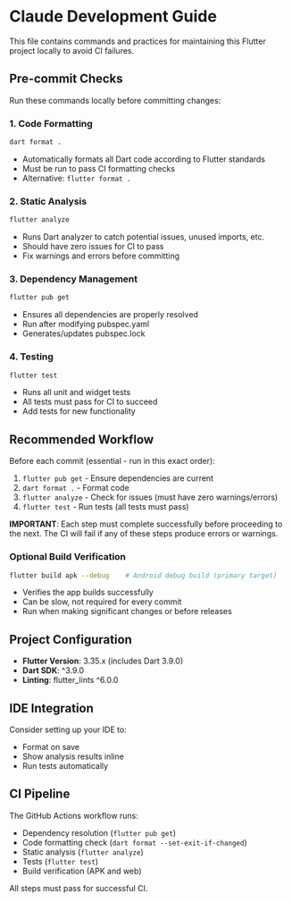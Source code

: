 # Claude Development Guide

This file contains commands and practices for maintaining this Flutter project locally to avoid CI failures.

## Pre-commit Checks

Run these commands locally before committing changes:

### 1. Code Formatting
```bash
dart format .
```
- Automatically formats all Dart code according to Flutter standards
- Must be run to pass CI formatting checks
- Alternative: `flutter format .`

### 2. Static Analysis
```bash
flutter analyze
```
- Runs Dart analyzer to catch potential issues, unused imports, etc.
- Should have zero issues for CI to pass
- Fix warnings and errors before committing

### 3. Dependency Management
```bash
flutter pub get
```
- Ensures all dependencies are properly resolved
- Run after modifying pubspec.yaml
- Generates/updates pubspec.lock

### 4. Testing
```bash
flutter test
```
- Runs all unit and widget tests
- All tests must pass for CI to succeed
- Add tests for new functionality

## Recommended Workflow

Before each commit (essential - run in this exact order):
1. `flutter pub get` - Ensure dependencies are current
2. `dart format .` - Format code
3. `flutter analyze` - Check for issues (must have zero warnings/errors)
4. `flutter test` - Run tests (all tests must pass)

**IMPORTANT**: Each step must complete successfully before proceeding to the next. The CI will fail if any of these steps produce errors or warnings.

### Optional Build Verification
```bash
flutter build apk --debug    # Android debug build (primary target)
```
- Verifies the app builds successfully
- Can be slow, not required for every commit
- Run when making significant changes or before releases

## Project Configuration

- **Flutter Version**: 3.35.x (includes Dart 3.9.0)
- **Dart SDK**: ^3.9.0
- **Linting**: flutter_lints ^6.0.0

## IDE Integration

Consider setting up your IDE to:
- Format on save
- Show analysis results inline
- Run tests automatically

## CI Pipeline

The GitHub Actions workflow runs:
- Dependency resolution (`flutter pub get`)
- Code formatting check (`dart format --set-exit-if-changed`)
- Static analysis (`flutter analyze`)
- Tests (`flutter test`)
- Build verification (APK and web)

All steps must pass for successful CI.